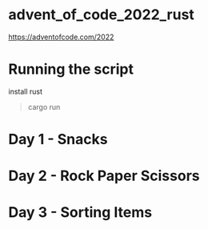 # advent_of_code_2022_rust
https://adventofcode.com/2022

# Running the script
install rust
> cargo run

# Day 1 - Snacks

# Day 2 - Rock Paper Scissors

# Day 3 - Sorting Items

